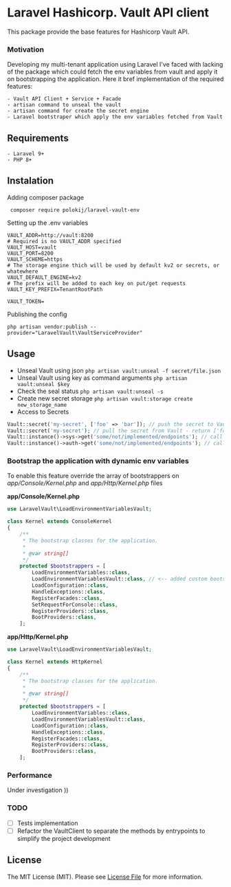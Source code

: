# Laravel Hashicorp. Vault API client

This package provide the base features for Hashicorp Vault API.

### Motivation

Developing my multi-tenant application using Laravel I've faced with lacking of the package which could fetch the
env variables from vault and apply it on bootstrapping the application.
Here it bref implementation of the required features:

    - Vault API Client + Service + Facade   
    - artisan command to unseal the vault
    - artisan command for create the secret engine 
    - Laravel bootstraper which apply the env variables fetched from Vault  

## Requirements

    - Laravel 9+
    - PHP 8+

## Instalation

Adding composer package

     composer require polokij/laravel-vault-env

Setting up the .env variables

    VAULT_ADDR=http://vault:8200 
    # Required is no VAULT_ADDR specified
    VAULT_HOST=vault
    VAULT_PORT=8200
    VAULT_SCHEME=https
    # The storage engine thich will be used by default kv2 or secrets, or whatewhere
    VAULT_DEFAULT_ENGINE=kv2
    # The prefix will be added to each key on put/get requests
    VAULT_KEY_PREFIX=TenantRootPath
    
    VAULT_TOKEN=

Publishing the config

    php artisan vendor:publish --provider="LaravelVault\VaultServiceProvider"

## Usage

- Unseal Vault using json ``php artisan vault:unseal -f secret/file.json``
- Unseal Vault using key as command arguments  ``php artisan vault:unseal $key``
- Check the seal status ``php artisan vault:unseal -s``
- Create new secret storage ``php artisan vault:storage create new_storage_name``
- Access to Secrets 

```php
Vault::secret('my-secret', ['foo' => 'bar']); // push the secret to Vault 
Vault::secret('my-secret'); // pull the secret from Vault - return ['foo' => 'bar']
Vault::instance()->sys->get('some/not/implemented/endpoints'); // call the other endpoints on sys group 
Vault::instance()->auth->get('some/not/implemented/endpoints'); // call the other endpoints on auth group 
```

### Bootstrap the application with dynamic env variables
To enable this feature override the array of bootstrappers on _app/Console/Kernel.php_ and _app/Http/Kernel.php_ files

**app/Console/Kernel.php**
```php
use LaravelVault\LoadEnvironmentVariablesVault;

class Kernel extends ConsoleKernel
{
    /**
     * The bootstrap classes for the application.
     *
     * @var string[]
     */
    protected $bootstrappers = [
        LoadEnvironmentVariables::class,
        LoadEnvironmentVariablesVault::class, // <-- added custom bootstrapper 
        LoadConfiguration::class,
        HandleExceptions::class,
        RegisterFacades::class,
        SetRequestForConsole::class,
        RegisterProviders::class,
        BootProviders::class,
    ];
```


**app/Http/Kernel.php**

```php
use LaravelVault\LoadEnvironmentVariablesVault;

class Kernel extends HttpKernel
{
    /**
     * The bootstrap classes for the application.
     *
     * @var string[]
     */
    protected $bootstrappers = [
        LoadEnvironmentVariables::class,
        LoadEnvironmentVariablesVault::class,
        LoadConfiguration::class,
        HandleExceptions::class,
        RegisterFacades::class,
        RegisterProviders::class,
        BootProviders::class,
    ];
```

### Performance 
Under investigation )) 

### TODO

- [ ] Tests implementation 
- [ ] Refactor the VaultClient to separate the methods by entrypoints to simplify the project development 

## License

The MIT License (MIT). Please see [License File](LICENSE) for more information.
